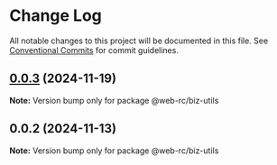 # Change Log

All notable changes to this project will be documented in this file.
See [Conventional Commits](https://conventionalcommits.org) for commit guidelines.

## [0.0.3](https://github.com/weidyg/web-rc/compare/@web-rc/biz-utils@0.0.2...@web-rc/biz-utils@0.0.3) (2024-11-19)

**Note:** Version bump only for package @web-rc/biz-utils

## 0.0.2 (2024-11-13)

**Note:** Version bump only for package @web-rc/biz-utils
